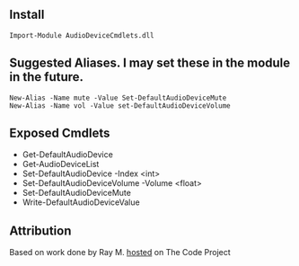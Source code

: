 
## Install
    Import-Module AudioDeviceCmdlets.dll

## Suggested Aliases. I may set these in the module in the future.
    New-Alias -Name mute -Value Set-DefaultAudioDeviceMute
    New-Alias -Name vol -Value set-DefaultAudioDeviceVolume

## Exposed Cmdlets
* Get-DefaultAudioDevice
* Get-AudioDeviceList
* Set-DefaultAudioDevice -Index &lt;int&gt;
* Set-DefaultAudioDeviceVolume -Volume &lt;float&gt;
* Set-DefaultAudioDeviceMute
* Write-DefaultAudioDeviceValue

## Attribution
Based on work done by Ray M. <a href="http://www.codeproject.com/Articles/18520/Vista-Core-Audio-API-Master-Volume-Control">hosted</a> on The Code Project
